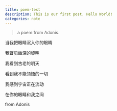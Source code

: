 ```yaml
---
title: poem-test
description: This is our first post. Hello World!
categories: note
---
```

> a poem from Adonis.

当我把眼睛沉入你的眼睛

我瞥见幽深的黎明

我看到古老的明天

看到我不能领悟的一切

我感到宇宙正在流动

在你的眼睛和我之间

from Adonis
